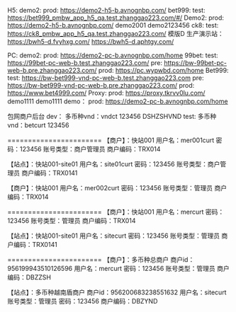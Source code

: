 H5:
demo2:
	prod: https://demo2-h5-b.avnognbp.com/
bet999:
	test: https://bet999_pmbw_app_h5_qa.test.zhanggao223.com/#/
Demo2: 
	prod: https://demo2-h5-b.avnognbp.com/ demo2001 demo2123456
ck8:
	test: https://ck8_pmbw_app_h5_qa.test.zhanggao223.com/
模版D 生产演示站：
	https://bwh5-d.fvyhxg.com/
	https://bwh5-d.aphtgy.com/

PC: 
demo2:
	prod: https://demo2-pc-b.avnognbp.com/home
99bet: 
	test: https://99bet-pc-web-b.test.zhanggao223.com/
	pre: https://bw-99bet-pc-web-b.pre.zhanggao223.com/
	prod: https://pc.wypwbd.com/home
Bet999:
	test: https://bw-bet999-vnd-pc-web-b.test.zhanggao223.com
	pre: https://bw-bet999-vnd-pc-web-b.pre.zhanggao223.com/
	prod: https://www.bet4999.com/
Proxy: 
	prod: https://proxy.tkrvv0lu.com/ demo1111 demo1111
demo：
	prod: https://demo2-pc-b.avnognbp.com/home


包网商户后台
	dev：
		多币种vnd：vndct 123456 DSHZSHVND
	test:
		多币种vnd：betcurt 123456

=======================
【商户】：快站001
用户名：mer001curt
密码：123456
账号类型：商户管理员
商户编码：TRX014

【站点】：快站001-site01
用户名：site01curt
密码：123456
账号类型：商户管理员
商户编码：TRX0141

【商户】：快站001
用户名：mer002curt
密码：123456
账号类型：管理员
商户编码：TRX014

=======================
【商户】：快站001
用户名：mercurt
密码：123456
账号类型：管理员
商户编码：TRX014

【站点】：快站001-site01
用户名：sitecurt
密码：123456
账号类型：管理员
商户编码：TRX0141

=======================
【商户】：多币种总商户
商户id：956199943510126596
用户名：mercurt
密码：123456
账号类型：管理员
商户编码：DBZZSH

【站点】：多币种越南盾商户
商户id：956200683238551632
用户名：sitecurt
账号类型：管理员
密码：123456
商户编码：DBZYND

